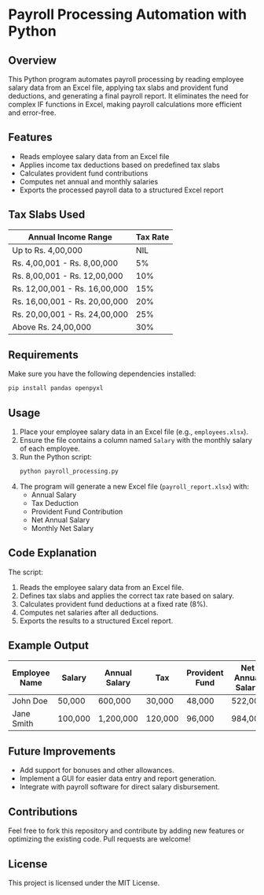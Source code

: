 # Payroll Processing Automation with Python

## Overview
This Python program automates payroll processing by reading employee salary data from an Excel file, applying tax slabs and provident fund deductions, and generating a final payroll report. It eliminates the need for complex IF functions in Excel, making payroll calculations more efficient and error-free.

## Features
- Reads employee salary data from an Excel file
- Applies income tax deductions based on predefined tax slabs
- Calculates provident fund contributions
- Computes net annual and monthly salaries
- Exports the processed payroll data to a structured Excel report

## Tax Slabs Used
| Annual Income Range      | Tax Rate |
|-------------------------|---------|
| Up to Rs. 4,00,000     | NIL     |
| Rs. 4,00,001 - Rs. 8,00,000 | 5%  |
| Rs. 8,00,001 - Rs. 12,00,000 | 10% |
| Rs. 12,00,001 - Rs. 16,00,000 | 15% |
| Rs. 16,00,001 - Rs. 20,00,000 | 20% |
| Rs. 20,00,001 - Rs. 24,00,000 | 25% |
| Above Rs. 24,00,000 | 30% |

## Requirements
Make sure you have the following dependencies installed:
```bash
pip install pandas openpyxl
```

## Usage
1. Place your employee salary data in an Excel file (e.g., `employees.xlsx`).
2. Ensure the file contains a column named `Salary` with the monthly salary of each employee.
3. Run the Python script:
   ```bash
   python payroll_processing.py
   ```
4. The program will generate a new Excel file (`payroll_report.xlsx`) with:
   - Annual Salary
   - Tax Deduction
   - Provident Fund Contribution
   - Net Annual Salary
   - Monthly Net Salary

## Code Explanation
The script:
1. Reads the employee salary data from an Excel file.
2. Defines tax slabs and applies the correct tax rate based on salary.
3. Calculates provident fund deductions at a fixed rate (8%).
4. Computes net salaries after all deductions.
5. Exports the results to a structured Excel report.

## Example Output
| Employee Name | Salary | Annual Salary | Tax | Provident Fund | Net Annual Salary | Monthly Net Salary |
|--------------|--------|--------------|-----|---------------|----------------|----------------|
| John Doe     | 50,000 | 600,000      | 30,000 | 48,000 | 522,000 | 43,500 |
| Jane Smith   | 100,000 | 1,200,000    | 120,000 | 96,000 | 984,000 | 82,000 |

## Future Improvements
- Add support for bonuses and other allowances.
- Implement a GUI for easier data entry and report generation.
- Integrate with payroll software for direct salary disbursement.

## Contributions
Feel free to fork this repository and contribute by adding new features or optimizing the existing code. Pull requests are welcome!

## License
This project is licensed under the MIT License.

